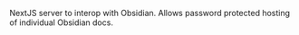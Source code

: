 NextJS server to interop with Obsidian. Allows password protected hosting of individual Obsidian docs.